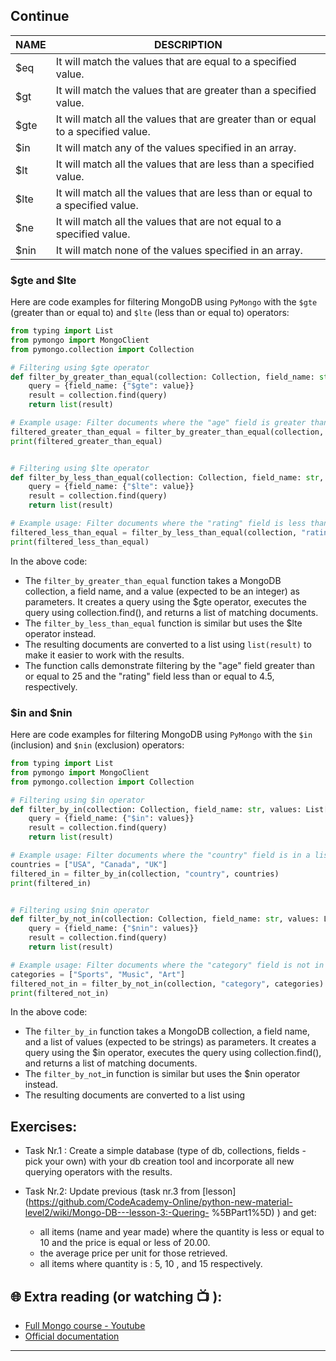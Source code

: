 ## Continue

<html><body>
<!--StartFragment-->

NAME | DESCRIPTION
-- | --
$eq | It will match the values that are equal to a specified value.
$gt | It will match the values that are greater than a specified value.
$gte | It will match all the values that are greater than or equal to a specified value.
$in | It will match any of the values specified in an array.
$lt | It will match all the values that are less than a specified value.
$lte | It will match all the values that are less than or equal to a specified value.
$ne | It will match all the values that are not equal to a specified value.
$nin | It will match none of the values specified in an array.

<!--EndFragment-->
</body>
</html>


###  $gte and $lte
Here are code examples for filtering MongoDB using `PyMongo` with the `$gte` (greater than or equal to) and `$lte` (less than or equal to) operators:

```python
from typing import List
from pymongo import MongoClient
from pymongo.collection import Collection

# Filtering using $gte operator
def filter_by_greater_than_equal(collection: Collection, field_name: str, value: int) -> List[dict]:
    query = {field_name: {"$gte": value}}
    result = collection.find(query)
    return list(result)

# Example usage: Filter documents where the "age" field is greater than or equal to 25
filtered_greater_than_equal = filter_by_greater_than_equal(collection, "age", 25)
print(filtered_greater_than_equal)


# Filtering using $lte operator
def filter_by_less_than_equal(collection: Collection, field_name: str, value: int) -> List[dict]:
    query = {field_name: {"$lte": value}}
    result = collection.find(query)
    return list(result)

# Example usage: Filter documents where the "rating" field is less than or equal to 4.5
filtered_less_than_equal = filter_by_less_than_equal(collection, "rating", 4.5)
print(filtered_less_than_equal)

```

In the above code:

 - The `filter_by_greater_than_equal` function takes a MongoDB collection, a field name, and a value (expected to be an integer) as parameters. It 
   creates 
   a query using the $gte operator, executes the query using collection.find(), and returns a list of matching documents.
 - The `filter_by_less_than_equal` function is similar but uses the $lte operator instead.
 - The resulting documents are converted to a list using `list(result)` to make it easier to work with the results.
 - The function calls demonstrate filtering by the "age" field greater than or equal to 25 and the "rating" field less than or equal to 4.5, 
   respectively.


###  $in and $nin
Here are code examples for filtering MongoDB using `PyMongo` with the `$in` (inclusion) and `$nin` (exclusion) operators:

```python
from typing import List
from pymongo import MongoClient
from pymongo.collection import Collection

# Filtering using $in operator
def filter_by_in(collection: Collection, field_name: str, values: List[str]) -> List[dict]:
    query = {field_name: {"$in": values}}
    result = collection.find(query)
    return list(result)

# Example usage: Filter documents where the "country" field is in a list of countries
countries = ["USA", "Canada", "UK"]
filtered_in = filter_by_in(collection, "country", countries)
print(filtered_in)


# Filtering using $nin operator
def filter_by_not_in(collection: Collection, field_name: str, values: List[str]) -> List[dict]:
    query = {field_name: {"$nin": values}}
    result = collection.find(query)
    return list(result)

# Example usage: Filter documents where the "category" field is not in a list of categories
categories = ["Sports", "Music", "Art"]
filtered_not_in = filter_by_not_in(collection, "category", categories)
print(filtered_not_in)

```

In the above code:

- The `filter_by_in` function takes a MongoDB collection, a field name, and a list of values (expected to be strings) as parameters. It creates a query 
  using the $in operator, executes the query using collection.find(), and returns a list of matching documents.
- The `filter_by_not`_in function is similar but uses the $nin operator instead.
- The resulting documents are converted to a list using


## Exercises: 

* Task Nr.1 :
  Create a simple database (type of db, collections, fields - pick your own) with your db creation tool and incorporate all new querying operators with the results.

* Task Nr.2: 
  Update previous (task nr.3 from [lesson](https://github.com/CodeAcademy-Online/python-new-material-level2/wiki/Mongo-DB---lesson-3:-Quering- 
  %5BPart1%5D) ) and get: 
  - all items (name and year made) where the quantity is less or equal to 10 and the price is equal or less of 20.00.
  - the average price per unit for those retrieved. 
  - all items where quantity is : 5, 10 , and 15 respectively.
 
## 🌐  Extra reading (or watching 📺 ):

* [Full Mongo course - Youtube](https://www.youtube.com/watch?v=c2M-rlkkT5o)
* [Official documentation](https://www.mongodb.com/docs/)
***